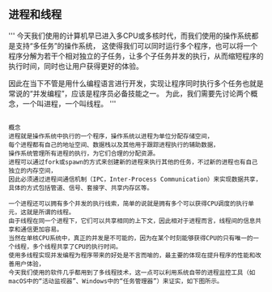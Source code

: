 ## 进程和线程

'''
今天我们使用的计算机早已进入多CPU或多核时代，而我们使用的操作系统都是支持“多任务”的操作系统，
这使得我们可以同时运行多个程序，也可以将一个程序分解为若干个相对独立的子任务，让多个子任务并发的执行，从而缩短程序的执行时间，同时也让用户获得更好的体验。

因此在当下不管是用什么编程语言进行开发，实现让程序同时执行多个任务也就是常说的“并发编程”，应该是程序员必备技能之一。
为此，我们需要先讨论两个概念，一个叫进程，一个叫线程。
'''

```text

概念
进程就是操作系统中执行的一个程序，操作系统以进程为单位分配存储空间，
每个进程都有自己的地址空间、数据栈以及其他用于跟踪进程执行的辅助数据，
操作系统管理所有进程的执行，为它们合理的分配资源。
进程可以通过fork或spawn的方式来创建新的进程来执行其他的任务，不过新的进程也有自己独立的内存空间，
因此必须通过进程间通信机制（IPC，Inter-Process Communication）来实现数据共享，具体的方式包括管道、信号、套接字、共享内存区等。

一个进程还可以拥有多个并发的执行线索，简单的说就是拥有多个可以获得CPU调度的执行单元，这就是所谓的线程。
由于线程在同一个进程下，它们可以共享相同的上下文，因此相对于进程而言，线程间的信息共享和通信更加容易。
当然在单核CPU系统中，真正的并发是不可能的，因为在某个时刻能够获得CPU的只有唯一的一个线程，多个线程共享了CPU的执行时间。
使用多线程实现并发编程为程序带来的好处是不言而喻的，最主要的体现在提升程序的性能和改善用户体验，
今天我们使用的软件几乎都用到了多线程技术，这一点可以利用系统自带的进程监控工具（如macOS中的“活动监视器”、Windows中的“任务管理器”）来证实，如下图所示。
```

